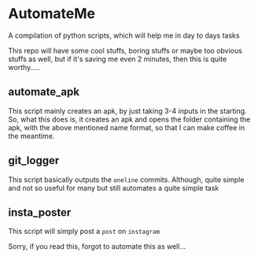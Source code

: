 # AutomateMe
A compilation of python scripts, which will help me in day to days tasks

This repo will have some cool stuffs, boring stuffs or maybe too obvious stuffs as well, but if it's saving me even 2 minutes, then this is quite worthy.....

## automate_apk
This script mainly creates an apk, by just taking 3-4 inputs in the starting.
So, what this does is, it creates an apk and opens the folder containing the apk, with the above mentioned name format, so that I can make coffee in the meantime.

## git_logger
This script basically outputs the `oneline` commits. Although, quite simple and not so useful for many but still automates a quite simple task

## insta_poster
This script will simply post a `post` on `instagram` 

Sorry, if you read this, forgot to automate this as well...
